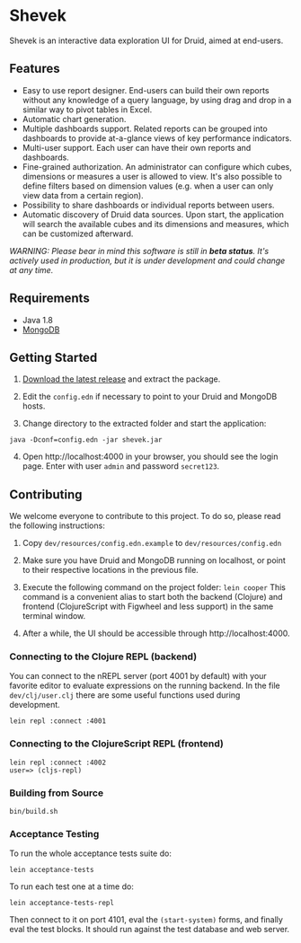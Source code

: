 # Shevek

Shevek is an interactive data exploration UI for Druid, aimed at end-users.

## Features

- Easy to use report designer. End-users can build their own reports without any knowledge of a query language, by using drag and drop in a similar way to pivot tables in Excel.
- Automatic chart generation.
- Multiple dashboards support. Related reports can be grouped into dashboards to provide at-a-glance views of key performance indicators.
- Multi-user support. Each user can have their own reports and dashboards.
- Fine-grained authorization. An administrator can configure which cubes, dimensions or measures a user is allowed to view. It's also possible to define filters based on dimension values (e.g. when a user can only view data from a certain region).
- Possibility to share dashboards or individual reports between users.
- Automatic discovery of Druid data sources. Upon start, the application will search the available cubes and its dimensions and measures, which can be customized afterward.

_WARNING: Please bear in mind this software is still in **beta status**. It's actively used in production, but it is under development and could change at any time._

## Requirements

- Java 1.8
- [MongoDB](https://www.mongodb.com/)

## Getting Started

1. [Download the latest release](https://github.com/eeng/shevek/releases/latest) and extract the package.

2. Edit the `config.edn` if necessary to point to your Druid and MongoDB hosts.

3. Change directory to the extracted folder and start the application:

```
java -Dconf=config.edn -jar shevek.jar
```

4. Open http://localhost:4000 in your browser, you should see the login page. Enter with user `admin` and password `secret123`.

## Contributing

We welcome everyone to contribute to this project. To do so, please read the following instructions:

1. Copy `dev/resources/config.edn.example` to `dev/resources/config.edn`

2. Make sure you have Druid and MongoDB running on localhost, or point to their respective locations in the previous file.

3. Execute the following command on the project folder: `lein cooper`
   This command is a convenient alias to start both the backend (Clojure) and frontend (ClojureScript with Figwheel and less support) in the same terminal window.

4. After a while, the UI should be accessible through http://localhost:4000.

### Connecting to the Clojure REPL (backend)

You can connect to the nREPL server (port 4001 by default) with your favorite editor to evaluate expressions on the running backend. In the file `dev/clj/user.clj` there are some useful functions used during development.

```
lein repl :connect :4001
```

### Connecting to the ClojureScript REPL (frontend)

```
lein repl :connect :4002
user=> (cljs-repl)
```

### Building from Source

```
bin/build.sh
```

### Acceptance Testing

To run the whole acceptance tests suite do:

```
lein acceptance-tests
```

To run each test one at a time do:

```
lein acceptance-tests-repl
```

Then connect to it on port 4101, eval the `(start-system)` forms, and finally eval the test blocks. It should run against the test database and web server.
